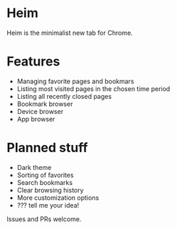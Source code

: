 # Heim

Heim is the minimalist new tab for Chrome.

# Features

* Managing favorite pages and bookmars
* Listing most visited pages in the chosen time period
* Listing all recently closed pages
* Bookmark browser
* Device browser
* App browser

# Planned stuff

* Dark theme
* Sorting of favorites
* Search bookmarks
* Clear browsing history
* More customization options
* ??? tell me your idea!

Issues and PRs welcome.